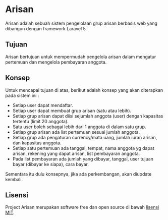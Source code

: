 # Arisan

Arisan adalah sebuah sistem pengelolaan grup arisan berbasis web yang dibangun dengan framework Laravel 5.

## Tujuan
Arisan bertujuan untuk mempermudah pengelola arisan dalam mengatur pertemuan dan mengelola pembayaran anggota.

## Konsep

Untuk mencapai tujuan di atas, berikut adalah konsep yang akan diterapkan pada sistem ini :

- Setiap user dapat mendaftar.
- Setiap user dapat membuat grup arisan (satu atau lebih).
- Setiap grup arisan dapat diisi sejumlah anggota (user) dengan kapasitas tertentu (limit 20 anggota).
- Satu user boleh sebagai lebih dari 1 anggota di dalam satu grup.
- Setiap grup arisan ada list pertemuan sesuai jumlah anggota.
- Setiap grup ada pengaturan currency/mata uang, jumlah iuran arisan, dan kapasitas anggota.
- Setiap satu pertemuan ada tanggal, tempat, nama anggota yg dapat arisan, rekening yang dapat arisan, list pembayaran anggota.
- Pada list pembayaran ada jumlah yang dibayar, tanggal, user tujuan bayar (dibayar ke siapa), cara bayar.

Sementara itu dulu konsepnya, jika ada perkembangan, akan diupdate kembali.

## Lisensi

Project Arisan merupakan software free dan open source di bawah [lisensi MIT](LICENSE).
